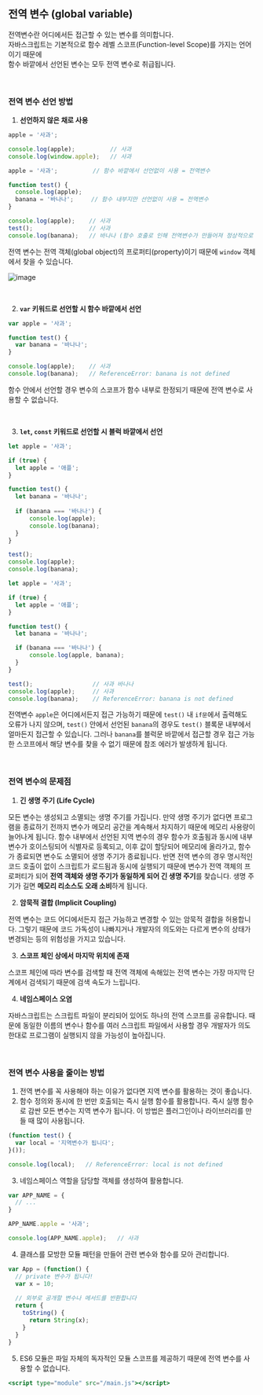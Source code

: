 ## 전역 변수 (global variable)

전역변수란 어디에서든 접근할 수 있는 변수를 의미합니다.<br />
자바스크립트는 기본적으로 함수 레벨 스코프(Function-level Scope)를 가지는 언어이기 때문에<br />
함수 바깥에서 선언된 변수는 모두 전역 변수로 취급됩니다.

<br />

### 전역 변수 선언 방법

1. **선언하지 않은 채로 사용**

```jsx
apple = '사과';

console.log(apple);          // 사과
console.log(window.apple);   // 사과
```

```jsx
apple = '사과';          // 함수 바깥에서 선언없이 사용 = 전역변수

function test() {
  console.log(apple);
  banana = '바나나';     // 함수 내부지만 선언없이 사용 = 전역변수
}

console.log(apple);    // 사과
test();                // 사과
console.log(banana);   // 바나나 (함수 호출로 인해 전역변수가 만들어져 정상적으로 출력!)
```

전역 변수는 전역 객체(global object)의 프로퍼티(property)이기 때문에 `window` 객체에서 찾을 수 있습니다.

![image](https://github.com/dev-junehee/front-interview-questions-archive/assets/116873887/89fd199f-13bc-44f7-8e1c-8d20867c8dbd)


<br />

2. **`var` 키워드로 선언할 시 함수 바깥에서 선언**

```jsx
var apple = '사과';

function test() {
  var banana = '바나나';
}

console.log(apple);    // 사과
console.log(banana);   // ReferenceError: banana is not defined
```

함수 안에서 선언할 경우 변수의 스코프가 함수 내부로 한정되기 때문에 전역 변수로 사용할 수 없습니다.

<br />

3. **`let`, `const` 키워드로 선언할 시 블럭 바깥에서 선언**

```jsx
let apple = '사과';

if (true) {
  let apple = '애플';
}

function test() {
  let banana = '바나나';
  
  if (banana === '바나나') {
      console.log(apple);
      console.log(banana);
  }
}

test();
console.log(apple);
console.log(banana);
```

```jsx
let apple = '사과';

if (true) {
  let apple = '애플';
}

function test() {
  let banana = '바나나';

  if (banana === '바나나') {
      console.log(apple, banana);
  }
}

test();                 // 사과 바나나
console.log(apple);     // 사과
console.log(banana);    // ReferenceError: banana is not defined
```
    
전역변수 `apple`은 어디에서든지 접근 가능하기 때문에 `test()` 내 `if문`에서 출력해도 오류가 나지 않으며, `test()` 안에서 선언된 `banana`의 경우도 `test()` 블록문 내부에서 얼마든지 접근할 수 있습니다. 그러나 `banana`를 블럭문 바깥에서 접근할 경우 접근 가능한 스코프에서 해당 변수를 찾을 수 없기 때문에 참조 에러가 발생하게 됩니다.
    
<br />

### 전역 변수의 문제점

1. **긴 생명 주기 (Life Cycle)**

모든 변수는 생성되고 소멸되는 생명 주기를 가집니다. 만약 생명 주기가 없다면 프로그램을 종료하기 전까지 변수가 메모리 공간을 계속해서 차지하기 때문에 메모리 사용량이 늘어나게 됩니다. 함수 내부에서 선언된 지역 변수의 경우 함수가 호출됨과 동시에 내부 변수가 호이스팅되어 식별자로 등록되고, 이후 값이 할당되어 메모리에 올라가고, 함수가 종료되면 변수도 소멸되어 생명 주기가 종료됩니다. 반면 전역 변수의 경우 명시적인 코드 호출이 없이 스크립트가 로드됨과 동시에 실행되기 때문에 변수가 전역 객체의 프로퍼티가 되어 **전역 객체와 생명 주기가 동일하게 되어 긴 생명 주기**를 찾습니다. 생명 주기가 길면 **메모리 리소스도 오래 소비**하게 됩니다.

2. **암묵적 결합 (Implicit Coupling)**

전역 변수는 코드 어디에서든지 접근 가능하고 변경할 수 있는 암묵적 결합을 허용합니다. 그렇기 때문에 코드 가독성이 나빠지거나 개발자의 의도와는 다르게 변수의 상태가 변경되는 등의 위험성을 가지고 있습니다.

3. **스코프 체인 상에서 마지막 위치에 존재**

스코프 체인에 따라 변수를 검색할 때 전역 객체에 속해있는 전역 변수는 가장 마지막 단계에서 검색되기 때문에 검색 속도가 느립니다.

4. **네임스페이스 오염**

자바스크립트는 스크립트 파일이 분리되어 있어도 하나의 전역 스코프를 공유합니다. 때문에 동일한 이름의 변수나 함수를 여러 스크립트 파일에서 사용할 경우 개발자가 의도한대로 프로그램이 실행되지 않을 가능성이 높아집니다.

<br />

### 전역 변수 사용을 줄이는 방법

1. 전역 변수를 꼭 사용해야 하는 이유가 없다면 지역 변수를 활용하는 것이 좋습니다.
2. 함수 정의와 동시에 한 번만 호출되는 즉시 실행 함수를 활용합니다. 즉시 실행 함수로 감싼 모든 변수는 지역 변수가 됩니다. 이 방법은 플러그인이나 라이브러리를 만들 때 많이 사용됩니다.

```jsx
(function test() {
  var local = '지역변수가 됩니다';
}());

console.log(local);   // ReferenceError: local is not defined
```

3. 네임스페이스 역할을 담당할 객체를 생성하여 활용합니다.

```jsx
var APP_NAME = {
  // ...
}

APP_NAME.apple = '사과';

console.log(APP_NAME.apple);   // 사과
```

4. 클래스를 모방한 모듈 패턴을 만들어 관련 변수와 함수를 모아 관리합니다.

```jsx
var App = (function() {
  // private 변수가 됩니다!
  var x = 10;
  
  // 외부로 공개할 변수나 메서드를 반환합니다
  return {
    toString() {
      return String(x);
    }
  }
}
```

5. ES6 모듈은 파일 자체의 독자적인 모듈 스코프를 제공하기 때문에 전역 변수를 사용할 수 없습니다.

```jsx
<script type="module" src="/main.js"></script>
```
